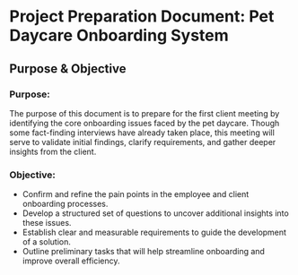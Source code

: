 # Project Preparation Document: Pet Daycare Onboarding System

## Purpose & Objective

### Purpose:
The purpose of this document is to prepare for the first client meeting by identifying the core onboarding issues faced by the pet daycare. Though some fact-finding interviews have already taken place, this meeting will serve to validate initial findings, clarify requirements, and gather deeper insights from the client.

### Objective:
- Confirm and refine the pain points in the employee and client onboarding processes.
- Develop a structured set of questions to uncover additional insights into these issues.
- Establish clear and measurable requirements to guide the development of a solution.
- Outline preliminary tasks that will help streamline onboarding and improve overall efficiency.


